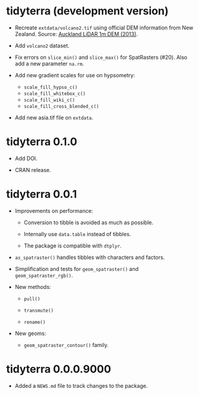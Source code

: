 # tidyterra (development version)

-   Recreate `extdata/volcano2.tif` using official DEM information from New
    Zealand. Source: [Auckland LiDAR 1m DEM
    (2013)](https://data.linz.govt.nz/layer/53405-auckland-lidar-1m-dem-2013/).

-   Add `volcano2` dataset.

-   Fix errors on `slice_min()` and `slice_max()` for SpatRasters (#20). Also
    add a new parameter `na.rm`.

-   Add new gradient scales for use on hypsometry:

    -   `scale_fill_hypso_c()`
    -   `scale_fill_whitebox_c()`
    -   `scale_fill_wiki_c()`
    -   `scale_fill_cross_blended_c()`

-   Add new asia.tif file on `extdata`.

# tidyterra 0.1.0

-   Add DOI.

-   CRAN release.

# tidyterra 0.0.1

-   Improvements on performance:

    -   Conversion to tibble is avoided as much as possible.

    -   Internally use `data.table` instead of tibbles.

    -   The package is compatible with `dtplyr`.

-   `as_spatraster()` handles tibbles with characters and factors.

-   Simplification and tests for `geom_spatraster()` and
    `geom_spatraster_rgb()`.

-   New methods:

    -   `pull()`

    -   `transmute()`

    -   `rename()`

-   New geoms:

    -   `geom_spatraster_contour()` family.

# tidyterra 0.0.0.9000

-   Added a `NEWS.md` file to track changes to the package.

